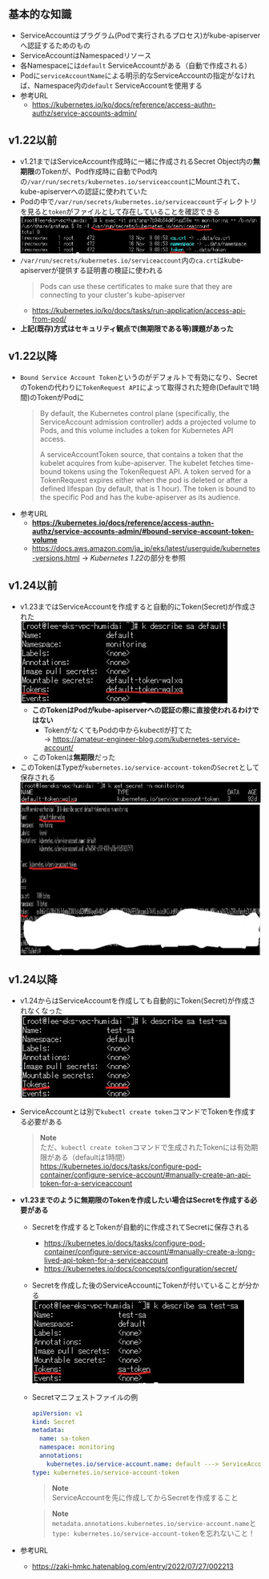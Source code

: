 ## 基本的な知識
- ServiceAccountはプラグラム(Podで実行されるプロセス)がkube-apiserverへ認証するためのもの
- ServiceAccountはNamespacedリソース
- 各Namespaceには`default` ServiceAccountがある（自動で作成される）
- Podに`serviceAccountName`による明示的なServiceAccountの指定がなければ、Namespace内の`default` ServiceAccountを使用する
- 参考URL
  - https://kubernetes.io/ko/docs/reference/access-authn-authz/service-accounts-admin/

## v1.22以前
- v1.21まではServiceAccount作成時に一緒に作成されるSecret Object内の**無期限**のTokenが、Pod作成時に自動でPod内の`/var/run/secrets/kubernetes.io/serviceaccount`にMountされて、kube-apiserverへの認証に使われていた
- Podの中で`/var/run/secrets/kubernetes.io/serviceaccount`ディレクトリを見ると`token`がファイルとして存在していることを確認できる  
  ![Token_insidepod](https://github.com/nutslove/Knowledges/blob/main/Kubernetes/image/Token_InsidePod.jpg)  
- `/var/run/secrets/kubernetes.io/serviceaccount`内の`ca.crt`はkube-apiserverが提供する証明書の検証に使われる
  > Pods can use these certificates to make sure that they are connecting to your cluster's kube-apiserver
  - https://kubernetes.io/ko/docs/tasks/run-application/access-api-from-pod/
- **上記(既存)方式はセキュリティ観点で(無期限である等)課題があった**

## v1.22以降
- `Bound Service Account Token`というのがデフォルトで有効になり、SecretのTokenの代わりに`TokenRequest API`によって取得された短命(Defaultで1時間)のTokenがPodに
  > By default, the Kubernetes control plane (specifically, the ServiceAccount admission controller) adds a projected volume to Pods, and this volume includes a token for Kubernetes API access.
  >
  > A serviceAccountToken source, that contains a token that the kubelet acquires from kube-apiserver. The kubelet fetches time-bound tokens using the TokenRequest API. A token served for a TokenRequest expires either when the pod is deleted or after a defined lifespan (by default, that is 1 hour). The token is bound to the specific Pod and has the kube-apiserver as its audience. 
- 参考URL
  - **https://kubernetes.io/docs/reference/access-authn-authz/service-accounts-admin/#bound-service-account-token-volume**
  - https://docs.aws.amazon.com/ja_jp/eks/latest/userguide/kubernetes-versions.html → *Kubernetes 1.22*の部分を参照

## v1.24以前
- v1.23まではServiceAccountを作成すると自動的にToken(Secret)が作成された  
  ![ServiceAccount_Token](https://github.com/nutslove/Knowledges/blob/main/Kubernetes/image/ServiceAccout_Token.jpg)
  - **このTokenはPodがkube-apiserverへの認証の際に直接使われるわけではない**
    - TokenがなくてもPodの中からkubectlが打てた  
      → https://amateur-engineer-blog.com/kubernetes-service-account/
  - このTokenは**無期限**だった
- このTokenはTypeが`kubernetes.io/service-account-token`の`Secret`として保存される  
  ![Secret](https://github.com/nutslove/Knowledges/blob/main/Kubernetes/image/Secret.jpg)  
  <img src="https://github.com/nutslove/Knowledges/blob/main/Kubernetes/image/Secret2.jpg" width="1800" height="300">
  <!-- ![Secret2](https://github.com/nutslove/Knowledges/blob/main/Kubernetes/image/Secret2.jpg =250x250) -->

## v1.24以降
- v1.24からはServiceAccountを作成しても自動的にToken(Secret)が作成されなくなった  
  ![v1.24_ServiceAccount](https://github.com/nutslove/Knowledges/blob/main/Kubernetes/image/v1.24_ServiceAccount.jpg) 
- ServiceAccountとは別で`kubectl create token`コマンドでTokenを作成する必要がある
  > **Note**  
  > ただ、`kubectl create token`コマンドで生成されたTokenには有効期限がある（defaultは1時間）  
  > https://kubernetes.io/docs/tasks/configure-pod-container/configure-service-account/#manually-create-an-api-token-for-a-serviceaccount
- **v1.23までのように無期限のTokenを作成したい場合はSecretを作成する必要がある**
  - Secretを作成するとTokenが自動的に作成されてSecretに保存される
    - https://kubernetes.io/docs/tasks/configure-pod-container/configure-service-account/#manually-create-a-long-lived-api-token-for-a-serviceaccount
    - https://kubernetes.io/docs/concepts/configuration/secret/
  - Secretを作成した後のServiceAccountにTokenが付いていることが分かる  
    ![v1.24_ServiceAccount_After_Secret](https://github.com/nutslove/Knowledges/blob/main/Kubernetes/image/v1.24_ServiceAccount_After_Secret.jpg) 
  - Secretマニフェストファイルの例
    ~~~yaml
    apiVersion: v1
    kind: Secret
    metadata:
      name: sa-token
      namespace: monitoring
      annotations:
        kubernetes.io/service-account.name: default ---> ServiceAccount名に合せる
    type: kubernetes.io/service-account-token
    ~~~
    > **Note**  
    > ServiceAccountを先に作成してからSecretを作成すること

    > **Note**  
    > `metadata.annotations.kubernetes.io/service-account.name`と  
    > `type: kubernetes.io/service-account-token`を忘れないこと！

- 参考URL
  - https://zaki-hmkc.hatenablog.com/entry/2022/07/27/002213
